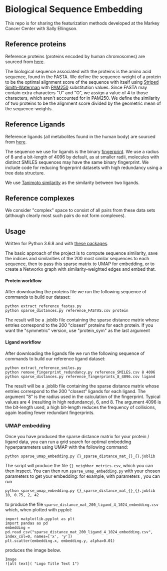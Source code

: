 # Biological Sequence Embedding
This repo is for sharing the featurization methods developed at the Markey Cancer Center with Sally Ellingson.

## Reference proteins
Reference proteins (proteins encoded by human chromosomes) are sourced from [here](https://www.uniprot.org/proteomes/UP000005640).

The biological sequence associated with the proteins is the amino acid sequence, found in the FASTA. We define the sequence-weight of a protein to be the optimal alignment score of the sequence with itself using [Striped Smith-Waterman](http://scikit-bio.org/docs/0.1.1/core.ssw.html) with [PAM250](https://biopython.org/DIST/docs/api/Bio.SubsMat.MatrixInfo-module.html#pam250) substitution values. Since FASTA may contain extra characters "U" and "O", we assign a value of 4 to those characters, which aren't accounted for in PAM250. We define the similarity of two proteins to be the alignment score divided by the geometric mean of the sequence-weights.

## Reference Ligands
Reference ligands (all metabolites found in
the human body) are sourced from [here](http://www.hmdb.ca/downloads).

The sequence we use for ligands is the binary [fingerprint](https://www.rdkit.org/docs/GettingStartedInPython.html). We use a radius of 8 and a bit-length of 4096 by default, as at smaller radii, molecules with distinct SMILES sequences may have the same binary fingerprint. We include code for reducing fingerprint datasets with high redundancy using a tree data structure.

We use [Tanimoto similarity](https://scikit-learn.org/stable/modules/generated/sklearn.metrics.jaccard_score.html) as the similarity between two ligands.

## Reference complexes
We consider "complex" space to consist of all pairs from these data sets (although clearly most such pairs do not form complexes).


## Usage
Written for Python 3.6.8 and with [these packages](https://github.com/BrianDavisMath/biological_sequence_embedding/blob/master/packages.txt).

The basic approach of the project is to compute sequence similarity, save the indices and similarities of the 200 most similar sequences to each sequence, then to pass this sparse matrix to UMAP for embedding, or to create a Networkx graph with similarity-weighted edges and embed that.  

#### Protein workflow
After downloading the proteins file we run the following sequence of commands to build our dataset:

  ```
  python extract_reference_fastas.py
  python sparse_distances.py reference_FASTAS.csv protein
  ```
The result will be a .joblib file containing the sparse distance matrix whose entries correspond to the 200 "closest" proteins for each protein. If you want the "symmetric" version, use "protein_sym" as the last argument
#### Ligand workflow
After downloading the ligands file we run the following sequence of commands to build our reference ligand dataset:

  ```
  python extract_reference_smiles.py
  python remove_fingerprint_redundancy.py reference_SMILES.csv 8 4096
  python sparse_distances.py reference_fingerprints_8_4096.csv ligand
  ```
The result will be a .joblib file containing the sparse distance matrix whose entries correspond to the 200 "closest" ligands for each ligand.
The argument "8" is the radius used in the calculation of the fingerprint. Typical values are 4 (resulting in high redundancy), 6, and 8.
The argument 4096 is the bit-length used, a high bit-length reduces the frequency of collisions, again leading fewer redundant fingerprints.

### UMAP embedding
Once you have produced the sparse distance matrix for your protein / ligand data, you can run a grid search for optimal embedding hyperparameters using UMAP with the following command:

  ```
  python sparse_umap_embedding.py {}_sparse_distance_mat_{}_{}.joblib
  ```
  The script will produce the file ```{}_neighbor_metrics.csv```, which you can then inspect. You can then run ```sparse_umap_embedding.py``` with your chosen parameters to get your embedding:
  for example, with parameters , you can run
  ```
  python sparse_umap_embedding.py {}_sparse_distance_mat_{}_{}.joblib 10, 0.75, 2, 42
  ```
  to produce the file ```sparse_distance_mat_200_ligand_4_1024_embedding.csv```
  which, when plotted with pyplot:
  ```
  import matplotlib.pyplot as plt
  import pandas as pd
  embedding = pd.read_csv("sparse_distance_mat_200_ligand_4_1024_embedding.csv", index_col=0, names=['x', 'y'])
  plt.scatter(embedding.x, embedding.y, alpha=0.01)
  ```
  produces the image below.
  ```
  Image
  ![alt text]( "Logo Title Text 1")
  ```
  

